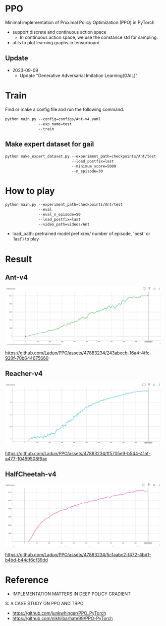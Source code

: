 # PPO
Minimal implementation of Proximal Policy Optimization (PPO) in PyTorch
- support discrete and continuous action space 
    - In continuous action space, we use the constance std for sampling.
- utils to plot learning graphs in tensorboard

## Update
- 2023-09-09 
    - Update "Generative Adversarial Imitation Learning(GAIL)"

# Train
Find or make a config file and run the following command.
```
python main.py --config=configs/Ant-v4.yaml 
               --exp_name=test
               --train
```

## Make expert dataset for gail

```
python make_expert_dataset.py --experiment_path=checkpoints/Ant/test
                              --load_postfix=last
                              --minimum_score=5000
                              --n_episode=30
```

# How to play
```
python main.py --experiment_path=checkpoints/Ant/test
               --eval
               --eval_n_episode=50
               --load_postfix=last
               --video_path=videos/Ant
```
- load_path: pretrained model prefix(ex/ number of episode, 'best' or 'last') to play

# Result

## Ant-v4
 ![](https://github.com/Ladun/PPO/blob/master/plots/ant.png) 
 
https://github.com/Ladun/PPO/assets/47883234/243abecb-16a4-4ffc-920f-70b644675660

## Reacher-v4
![](https://github.com/Ladun/PPO/blob/master/plots/reacher.png) 


https://github.com/Ladun/PPO/assets/47883234/ff5705e9-b544-41af-a477-10459508f9ac

## HalfCheetah-v4 
 ![](https://github.com/Ladun/PPO/blob/master/plots/cheetah.png) 

https://github.com/Ladun/PPO/assets/47883234/5c1aabc2-f472-4bd1-b4bd-b44cf6cf39dd


# Reference
- IMPLEMENTATION MATTERS IN DEEP POLICY GRADIENT


S: A CASE STUDY ON PPO AND TRPO
- https://github.com/junkwhinger/PPO_PyTorch
- https://github.com/nikhilbarhate99/PPO-PyTorch
